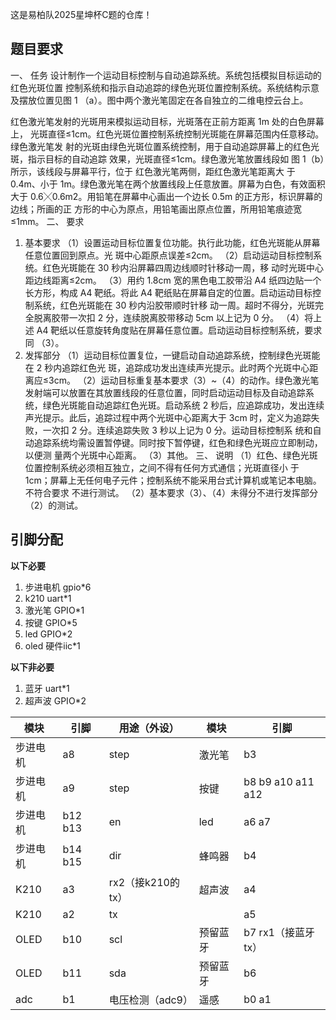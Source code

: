 这是易柏队2025星坤杯C题的仓库！

## 题目要求
一、 任务 
设计制作一个运动目标控制与自动追踪系统。系统包括模拟目标运动的红色光斑位置
控制系统和指示自动追踪的绿色光斑位置控制系统。系统结构示意及摆放位置见图 1
（a）。图中两个激光笔固定在各自独立的二维电控云台上。 

 红色激光笔发射的光斑用来模拟运动目标，光斑落在正前方距离 1m 处的白色屏幕上，
光斑直径≤1cm。红色光斑位置控制系统控制光斑能在屏幕范围内任意移动。绿色激光笔发
射的光斑由绿色光斑位置系统控制，用于自动追踪屏幕上的红色光斑，指示目标的自动追踪
效果，光斑直径≤1cm。绿色激光笔放置线段如 图 1（b）所示，该线段与屏幕平行，位于
红色激光笔两侧，距红色激光笔距离大 
于 0.4m、小于 1m。绿色激光笔在两个放置线段上任意放置。屏幕为白色，有效面积大于 
0.6╳0.6m2。用铅笔在屏幕中心画出一个边长 0.5m 的正方形，标识屏幕的边线；所画的正
方形的中心为原点，用铅笔画出原点位置，所用铅笔痕迹宽≤1mm。 
二、 要求 
1. 基本要求 
（1）设置运动目标位置复位功能。执行此功能，红色光斑能从屏幕任意位置回到原点。光
斑中心距原点误差≤2cm。 
（2）启动运动目标控制系统。红色光斑能在 30 秒内沿屏幕四周边线顺时针移动一周，移
动时光斑中心距边线距离≤2cm。 
（3）用约 1.8cm 宽的黑色电工胶带沿 A4 纸四边贴一个长方形，构成 A4 靶纸。将此 A4 
靶纸贴在屏幕自定的位置。启动运动目标控制系统，红色光斑能在 30 秒内沿胶带顺时针移
动一周。超时不得分，光斑完全脱离胶带一次扣 2 分，连续脱离胶带移动 5cm 以上记为 0 
分。 
（4）将上述 A4 靶纸以任意旋转角度贴在屏幕任意位置。启动运动目标控制系统，要求同
（3）。 
2. 发挥部分 
（1）运动目标位置复位，一键启动自动追踪系统，控制绿色光斑能在 2 秒内追踪红色光
斑，追踪成功发出连续声光提示。此时两个光斑中心距离应≤3cm。 
（2）运动目标重复基本要求（3）~（4）的动作。绿色激光笔发射端可以放置在其放置线段的任意位置，同时启动运动目标及自动追踪系统，绿色光斑能自动追踪红色光斑。启动系统 
2 秒后，应追踪成功，发出连续声光提示。此后，追踪过程中两个光斑中心距离大于 3cm 
时，定义为追踪失败，一次扣 2 分。连续追踪失败 3 秒以上记为 0 分。运动目标控制系
统和自动追踪系统均需设置暂停键。同时按下暂停键，红色和绿色光斑应立即制动，以便测
量两个光斑中心距离。 
（3）其他。 
三、 说明 
（1）红色、绿色光斑位置控制系统必须相互独立，之间不得有任何方式通信；光斑直径小
于 1cm；屏幕上无任何电子元件；控制系统不能采用台式计算机或笔记本电脑。不符合要求
不进行测试。 
（2）基本要求（3）、（4）未得分不进行发挥部分（2）的测试。 

## 引脚分配

**以下必要**

1. 步进电机 gpio*6
2. k210 uart*1
3. 激光笔 GPIO*1
4. 按键 GPIO*5
5. led GPIO*2
6. oled 硬件iic*1

**以下非必要**

1. 蓝牙 uart*1
2. 超声波 GPIO*2

| 模块     | 引脚    | 用途（外设）      | 模块     | 引脚                |
| -------- | ------- | ----------------- | -------- | ------------------- |
| 步进电机 | a8      | step              | 激光笔   | b3                  |
| 步进电机 | a9      | step              | 按键     | b8 b9 a10 a11 a12   |
| 步进电机 | b12 b13 | en                | led      | a6 a7               |
| 步进电机 | b14 b15 | dir               | 蜂鸣器   | b4                  |
| K210     | a3      | rx2（接k210的tx） | 超声波   | a4                  |
| K210     | a2      | tx                |          | a5                  |
| OLED     | b10     | scl               | 预留蓝牙 | b7  rx1（接蓝牙tx） |
| OLED     | b11     | sda               | 预留蓝牙 | b6                  |
| adc      | b1      | 电压检测（adc9）  | 遥感     | b0 a1               |
